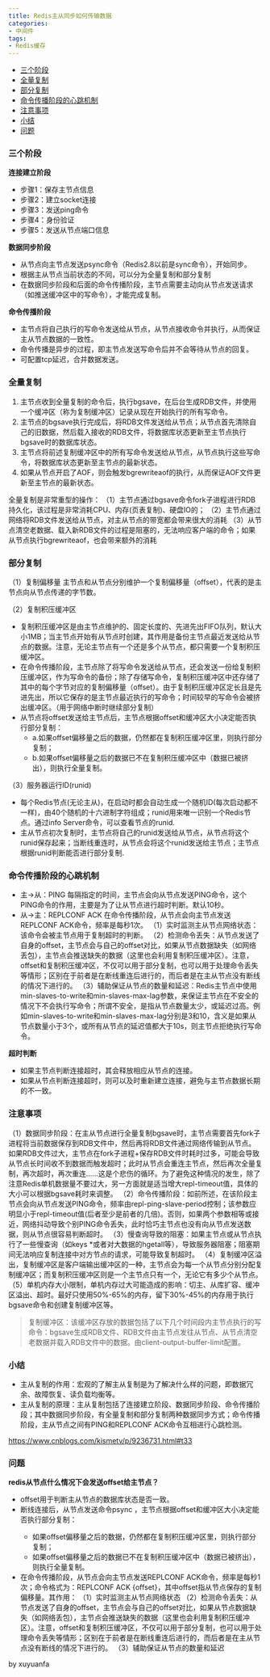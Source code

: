 ```yaml
---
title: Redis主从同步如何传输数据
categories:
- 中间件
tags:
- Redis缓存
---
```





- [三个阶段](##1)
- [全量复制](##2)
- [部分复制](##3)
- [命令传播阶段的心跳机制](##4)
- [注意事项](##5)
- [小结](##6)
- [问题](##7)
<!--more-->

<span id="#1"></span>
### 三个阶段
**连接建立阶段**
- 步骤1：保存主节点信息
- 步骤2：建立socket连接
- 步骤3：发送ping命令
- 步骤4：身份验证
- 步骤5：发送从节点端口信息

**数据同步阶段**
- 从节点向主节点发送psync命令（Redis2.8以前是sync命令），开始同步。
- 根据主从节点当前状态的不同，可以分为全量复制和部分复制
- 在数据同步阶段和后面的命令传播阶段，主节点需要主动向从节点发送请求（如推送缓冲区中的写命令），才能完成复制。

**命令传播阶段**
- 主节点将自己执行的写命令发送给从节点，从节点接收命令并执行，从而保证主从节点数据的一致性。
- 命令传播是异步的过程，即主节点发送写命令后并不会等待从节点的回复。
- 可配置tcp延迟，合并数据发送。

<span id="#2"></span>
### 全量复制
1. 主节点收到全量复制的命令后，执行bgsave，在后台生成RDB文件，并使用一个缓冲区（称为复制缓冲区）记录从现在开始执行的所有写命令。
2. 主节点的bgsave执行完成后，将RDB文件发送给从节点；从节点首先清除自己的旧数据，然后载入接收的RDB文件，将数据库状态更新至主节点执行bgsave时的数据库状态。
3. 主节点将前述复制缓冲区中的所有写命令发送给从节点，从节点执行这些写命令，将数据库状态更新至主节点的最新状态。
4. 如果从节点开启了AOF，则会触发bgrewriteaof的执行，从而保证AOF文件更新至主节点的最新状态。

全量复制是非常重型的操作：
（1）主节点通过bgsave命令fork子进程进行RDB持久化，该过程是非常消耗CPU、内存(页表复制)、硬盘IO的；
（2）主节点通过网络将RDB文件发送给从节点，对主从节点的带宽都会带来很大的消耗
（3）从节点清空老数据、载入新RDB文件的过程是阻塞的，无法响应客户端的命令；如果从节点执行bgrewriteaof，也会带来额外的消耗

<span id="#3"></span>
### 部分复制
（1）复制偏移量
主节点和从节点分别维护一个复制偏移量（offset），代表的是主节点向从节点传递的字节数。

（2）复制积压缓冲区
- 复制积压缓冲区是由主节点维护的、固定长度的、先进先出FIFO队列，默认大小1MB；当主节点开始有从节点时创建，其作用是备份主节点最近发送给从节点的数据。注意，无论主节点有一个还是多个从节点，都只需要一个复制积压缓冲区。
- 在命令传播阶段，主节点除了将写命令发送给从节点，还会发送一份给复制积压缓冲区，作为写命令的备份；除了存储写命令，复制积压缓冲区中还存储了其中的每个字节对应的复制偏移量（offset）。由于复制积压缓冲区定长且是先进先出，所以它保存的是主节点最近执行的写命令；时间较早的写命令会被挤出缓冲区。（用于网络中断时继续部分复制）
- 从节点将offset发送给主节点后，主节点根据offset和缓冲区大小决定能否执行部分复制：
    - a.如果offset偏移量之后的数据，仍然都在复制积压缓冲区里，则执行部分复制；
    - b.如果offset偏移量之后的数据已不在复制积压缓冲区中（数据已被挤出），则执行全量复制。

（3）服务器运行ID(runid)
- 每个Redis节点(无论主从)，在启动时都会自动生成一个随机ID(每次启动都不一样)，由40个随机的十六进制字符组成；runid用来唯一识别一个Redis节点。通过info Server命令，可以查看节点的runid.
- 主从节点初次复制时，主节点将自己的runid发送给从节点，从节点将这个runid保存起来；当断线重连时，从节点会将这个runid发送给主节点；主节点根据runid判断能否进行部分复制.

<span id="#4"></span>
### 命令传播阶段的心跳机制
- 主->从：PING
每隔指定的时间，主节点会向从节点发送PING命令，这个PING命令的作用，主要是为了让从节点进行超时判断。默认10秒。
- 从->主：REPLCONF ACK
在命令传播阶段，从节点会向主节点发送REPLCONF ACK命令，频率是每秒1次。
（1）实时监测主从节点网络状态：该命令会被主节点用于复制超时的判断。
（2）检测命令丢失：从节点发送了自身的offset，主节点会与自己的offset对比，如果从节点数据缺失（如网络丢包），主节点会推送缺失的数据（这里也会利用复制积压缓冲区）。注意，offset和复制积压缓冲区，不仅可以用于部分复制，也可以用于处理命令丢失等情形；区别在于前者是在断线重连后进行的，而后者是在主从节点没有断线的情况下进行的。
（3）辅助保证从节点的数量和延迟：Redis主节点中使用min-slaves-to-write和min-slaves-max-lag参数，来保证主节点在不安全的情况下不会执行写命令；所谓不安全，是指从节点数量太少，或延迟过高。例如min-slaves-to-write和min-slaves-max-lag分别是3和10，含义是如果从节点数量小于3个，或所有从节点的延迟值都大于10s，则主节点拒绝执行写命令。

**超时判断**
- 如果主节点判断连接超时，其会释放相应从节点的连接。
- 如果从节点判断连接超时，则可以及时重新建立连接，避免与主节点数据长期的不一致。

<span id="#5"></span>
### 注意事项
（1）数据同步阶段：在主从节点进行全量复制bgsave时，主节点需要首先fork子进程将当前数据保存到RDB文件中，然后再将RDB文件通过网络传输到从节点。如果RDB文件过大，主节点在fork子进程+保存RDB文件时耗时过多，可能会导致从节点长时间收不到数据而触发超时；此时从节点会重连主节点，然后再次全量复制，再次超时，再次重连……这是个悲伤的循环。为了避免这种情况的发生，除了注意Redis单机数据量不要过大，另一方面就是适当增大repl-timeout值，具体的大小可以根据bgsave耗时来调整。
（2）命令传播阶段：如前所述，在该阶段主节点会向从节点发送PING命令，频率由repl-ping-slave-period控制；该参数应明显小于repl-timeout值(后者至少是前者的几倍)。否则，如果两个参数相等或接近，网络抖动导致个别PING命令丢失，此时恰巧主节点也没有向从节点发送数据，则从节点很容易判断超时。
（3）慢查询导致的阻塞：如果主节点或从节点执行了一些慢查询（如keys *或者对大数据的hgetall等），导致服务器阻塞；阻塞期间无法响应复制连接中对方节点的请求，可能导致复制超时。
（4）复制缓冲区溢出，复制缓冲区是客户端输出缓冲区的一种，主节点会为每一个从节点分别分配复制缓冲区；而复制积压缓冲区则是一个主节点只有一个，无论它有多少个从节点。
（5）单机内存大小限制，单机内存过大可能造成的影响：切主、从库扩容、缓冲区溢出、超时。最好只使用50%-65%的内存，留下30%-45%的内存用于执行bgsave命令和创建复制缓冲区等。


> 复制缓冲区：该缓冲区存放的数据包括了以下几个时间段内主节点执行的写命令：bgsave生成RDB文件、RDB文件由主节点发往从节点、从节点清空老数据并载入RDB文件中的数据。由client-output-buffer-limit配置。

<span id="#6"></span>
### 小结
- 主从复制的作用：宏观的了解主从复制是为了解决什么样的问题，即数据冗余、故障恢复、读负载均衡等。
- 主从复制的原理：主从复制包括了连接建立阶段、数据同步阶段、命令传播阶段；其中数据同步阶段，有全量复制和部分复制两种数据同步方式；命令传播阶段，主从节点之间有PING和REPLCONF ACK命令互相进行心跳检测。

https://www.cnblogs.com/kismetv/p/9236731.html#t33

<span id="#7"></span>
### 问题
**redis从节点什么情况下会发送offset给主节点？**
- offset用于判断主从节点的数据库状态是否一致。
- 断线连接后，从节点发送命令psync <runid> <offset>，主节点根据offset和缓冲区大小决定能否执行部分复制：
    - 如果offset偏移量之后的数据，仍然都在复制积压缓冲区里，则执行部分复制；
    - 如果offset偏移量之后的数据已不在复制积压缓冲区中（数据已被挤出），则执行全量复制。
 - 在命令传播阶段，从节点会向主节点发送REPLCONF ACK命令，频率是每秒1次；命令格式为：REPLCONF ACK {offset}，其中offset指从节点保存的复制偏移量。其作用：
    （1）实时监测主从节点网络状态
    （2）检测命令丢失：从节点发送了自身的offset，主节点会与自己的offset对比，如果从节点数据缺失（如网络丢包），主节点会推送缺失的数据（这里也会利用复制积压缓冲区）。注意，offset和复制积压缓冲区，不仅可以用于部分复制，也可以用于处理命令丢失等情形；区别在于前者是在断线重连后进行的，而后者是在主从节点没有断线的情况下进行的。
    （3）辅助保证从节点的数量和延迟




by xuyuanfa